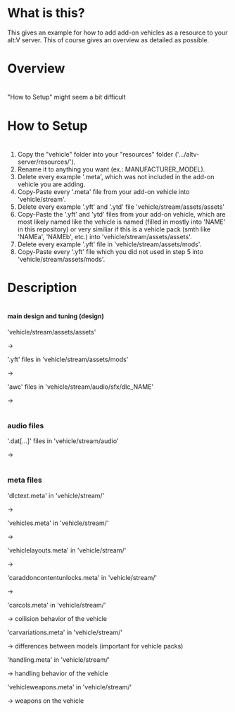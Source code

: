 # What is this?
This gives an example for how to add add-on vehicles as a resource to
your alt:V server. This of course gives an overview as detailed as possible.

# Overview
#
"How to Setup" might seem a bit difficult

# How to Setup
#
1. Copy the "vehicle" folder into your "resources" folder
('.../altv-server/resources/'). 
2. Rename it to anything you want (ex.: MANUFACTURER_MODEL).
3. Delete every example '.meta', which was not included in the add-on vehicle
you are adding.
4. Copy-Paste every '.meta' file from your add-on vehicle into 'vehicle/stream'.
5. Delete every example '.yft' and '.ytd' file 'vehicle/stream/assets/assets'
6. Copy-Paste the '.yft' and 'ytd' files from your add-on vehicle, which are
most likely named like the vehicle is named (filled in mostly into 'NAME' in
this repository) or very similiar if this is a vehicle pack (smth like 'NAMEa',
'NAMEb', etc.) into 'vehicle/stream/assets/assets'.
7. Delete every example '.yft' file in 'vehicle/stream/assets/mods'.
8. Copy-Paste every '.yft' file which you did not used in step 5 into
'vehicle/stream/assets/mods'.

# Description
#
#### main design and tuning (design)

'vehicle/stream/assets/assets'

->

'.yft' files in 'vehicle/stream/assets/mods'

->

'awc' files in 'vehicle/stream/audio/sfx/dlc_NAME'

->


#
### audio files

'.dat[...]' files in 'vehicle/stream/audio'

->


#
### meta files

'dlctext.meta' in 'vehicle/stream/'

-> 

'vehicles.meta' in 'vehicle/stream/'

-> 

'vehiclelayouts.meta' in 'vehicle/stream/'

->

'caraddoncontentunlocks.meta' in 'vehicle/stream/'

->

'carcols.meta' in 'vehicle/stream/'

-> collision behavior of the vehicle

'carvariations.meta' in 'vehicle/stream/'

-> differences between models (important for vehicle packs)

'handling.meta' in 'vehicle/stream/'

-> handling behavior of the vehicle

'vehicleweapons.meta' in 'vehicle/stream/'

-> weapons on the vehicle
